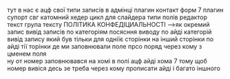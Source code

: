 тут в нас є 
ацф
свої типи записів в адмінці 
плагин контакт форм 7
плагин супорт свг 
катомний хедер 
цикл для слайдера
типи полів редактор текст група тексту
 ПОЛІТИКА КОНФЕДІЦИАЛЬНОСТІ -->як окремий запис 
 вивід записів по категоріям
 посясння виводу по айді категорій 
 вивід запису який був тільки для одніїє сторінки на інший сторінки по айді тії торінки де ми заповнювали поле
 прсо поряд через кому з   цменем поля  
 ну от номер заповнювався на хомі в полі ацф айді хома 7 тому щоб номер вивіся десь зе треба через кому
  прописати айді <?php the_field('home_phone', 7); ?>
і багато іншного 
